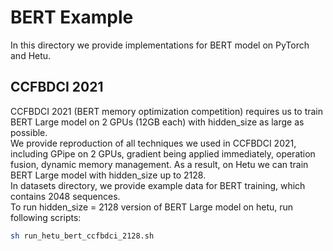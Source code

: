 # BERT Example
In this directory we provide implementations for BERT model on PyTorch and Hetu.
## CCFBDCI 2021
CCFBDCI 2021 (BERT memory optimization competition) requires us to train BERT Large model on 2 GPUs (12GB each) with hidden_size as large as possible.  
We provide reproduction of all techniques we used in CCFBDCI 2021, including GPipe on 2 GPUs, gradient being applied immediately, operation fusion, dynamic memory management. As a result, on Hetu we can train BERT Large model with hidden_size up to 2128.  
In datasets directory, we provide example data for BERT training, which contains 2048 sequences.  
To run hidden_size = 2128 version of BERT Large model on hetu, run following scripts:  
```bash
sh run_hetu_bert_ccfbdci_2128.sh
```